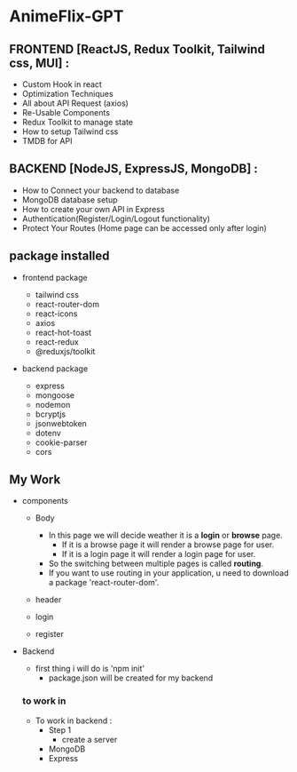 # AnimeFlix-GPT

## FRONTEND [ReactJS, Redux Toolkit, Tailwind css, MUI] :
- Custom Hook in react
- Optimization Techniques
- All about API Request (axios)
- Re-Usable Components
- Redux Toolkit to manage state
- How to setup Tailwind css
- TMDB for API

## BACKEND [NodeJS, ExpressJS, MongoDB] :
- How to Connect your backend to database
- MongoDB database setup
- How to create your own API in Express
- Authentication(Register/Login/Logout functionality)
- Protect Your Routes (Home page can be accessed only after login)

## package installed
- frontend package
    - tailwind css
    - react-router-dom
    - react-icons
    - axios
    - react-hot-toast
    - react-redux
    - @reduxjs/toolkit

- backend package
    - express
    - mongoose
    - nodemon
    - bcryptjs
    - jsonwebtoken
    - dotenv
    - cookie-parser
    - cors

## My Work ##
- components 
    - Body
        - In this page we will decide weather it is a **login** or **browse** page.
            - If it is a browse page it will render a browse page for user.
            - If it is a login page it will render a login page for user.
        - So the switching between multiple pages is called **routing**.
        - If you want to use routing in your application, u need to download a package 'react-router-dom'.

    - header
    - login
    - register 


- Backend
    - first thing i will do is 'npm init'
        - package.json will be created for my backend
    
    ### to work in
    - To work in backend :
        - Step 1
            - create a server
        - MongoDB
        - Express 